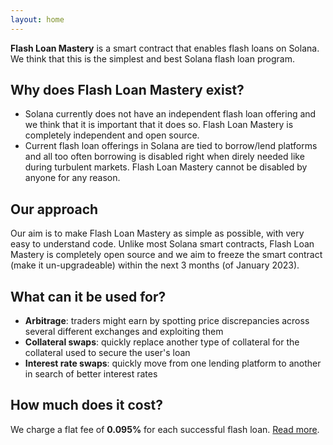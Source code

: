 ```yaml
---
layout: home
---
```


**Flash Loan Mastery** is a smart contract that enables flash loans on Solana.  We think that this is the simplest and best Solana flash loan program.

## Why does Flash Loan Mastery exist?

- Solana currently does not have an independent flash loan offering and we think that it is important that it does so.  Flash Loan Mastery is completely independent and open source.
- Current flash loan offerings in Solana are tied to borrow/lend platforms and all too often borrowing is disabled right when direly needed like during turbulent markets.  Flash Loan Mastery cannot be disabled by anyone for any reason.

## Our approach

Our aim is to make Flash Loan Mastery as simple as possible, with very easy to understand code.  Unlike most Solana smart contracts, Flash Loan Mastery is completely open source and we aim to freeze the smart contract (make it un-upgradeable) within the next 3 months (of January 2023).

## What can it be used for?

- **Arbitrage**: traders might earn by spotting price discrepancies across several different exchanges and exploiting them
- **Collateral swaps**: quickly replace another type of collateral for the collateral used to secure the user's loan
- **Interest rate swaps**: quickly move from one lending platform to another in search of better interest rates

## How much does it cost?

We charge a flat fee of **0.095%** for each successful flash loan.  [Read more](/posts/charges-and-fees/).